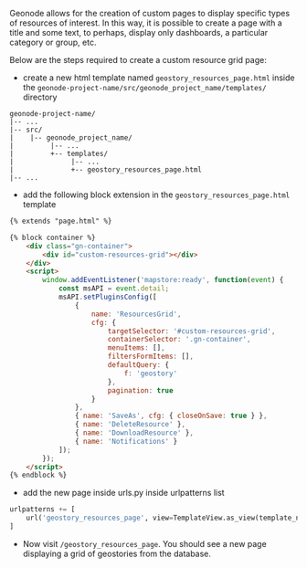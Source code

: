 Geonode allows for the creation of custom pages to display specific types of resources of interest. In this way, it is possible to create a page with a title and some text, to perhaps, display only dashboards, a particular category or group, etc.

Below are the steps required to create a custom resource grid page:

- create a new html template named `geostory_resources_page.html` inside the `geonode-project-name/src/geonode_project_name/templates/ `directory

```
geonode-project-name/
|-- ...
|-- src/
|    |-- geonode_project_name/
|         |-- ...
|         +-- templates/
|              |-- ...
|              +-- geostory_resources_page.html
|-- ...
```

- add the following block extension in the `geostory_resources_page.html` template

```html
{% extends "page.html" %}

{% block container %}
    <div class="gn-container">
        <div id="custom-resources-grid"></div>
    </div>
    <script>
        window.addEventListener('mapstore:ready', function(event) {
            const msAPI = event.detail;
            msAPI.setPluginsConfig([
                {
                    name: 'ResourcesGrid',
                    cfg: {
                        targetSelector: '#custom-resources-grid',
                        containerSelector: '.gn-container',
                        menuItems: [],
                        filtersFormItems: [],
                        defaultQuery: {
                            f: 'geostory'
                        },
                        pagination: true
                    }
                },
                { name: 'SaveAs', cfg: { closeOnSave: true } },
                { name: 'DeleteResource' },
                { name: 'DownloadResource' },
                { name: 'Notifications' }
            ]);
        });
    </script>
{% endblock %}

```

- add the new page inside urls.py inside urlpatterns list

```python
urlpatterns += [
    url('geostory_resources_page', view=TemplateView.as_view(template_name='geostory_resources_page.html'))
]
```

- Now visit `/geostory_resources_page`. You should see a new page displaying a grid of geostories from the database.



